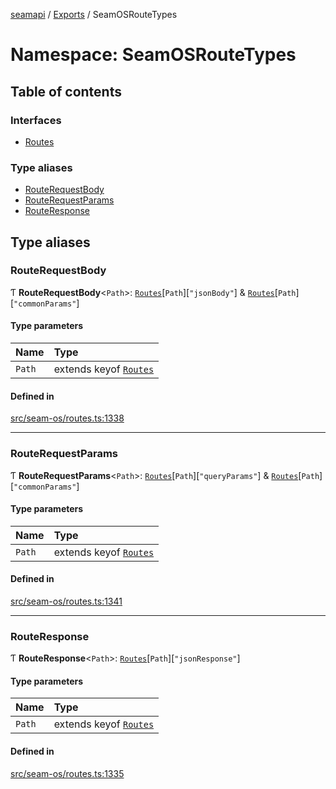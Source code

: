 [seamapi](../README.md) / [Exports](../modules.md) / SeamOSRouteTypes

# Namespace: SeamOSRouteTypes

## Table of contents

### Interfaces

- [Routes](../interfaces/SeamOSRouteTypes.Routes.md)

### Type aliases

- [RouteRequestBody](SeamOSRouteTypes.md#routerequestbody)
- [RouteRequestParams](SeamOSRouteTypes.md#routerequestparams)
- [RouteResponse](SeamOSRouteTypes.md#routeresponse)

## Type aliases

### RouteRequestBody

Ƭ **RouteRequestBody**<`Path`\>: [`Routes`](../interfaces/SeamOSRouteTypes.Routes.md)[`Path`][``"jsonBody"``] & [`Routes`](../interfaces/SeamOSRouteTypes.Routes.md)[`Path`][``"commonParams"``]

#### Type parameters

| Name | Type |
| :------ | :------ |
| `Path` | extends keyof [`Routes`](../interfaces/SeamOSRouteTypes.Routes.md) |

#### Defined in

[src/seam-os/routes.ts:1338](https://github.com/seamapi/javascript/blob/main/src/seam-os/routes.ts#L1338)

___

### RouteRequestParams

Ƭ **RouteRequestParams**<`Path`\>: [`Routes`](../interfaces/SeamOSRouteTypes.Routes.md)[`Path`][``"queryParams"``] & [`Routes`](../interfaces/SeamOSRouteTypes.Routes.md)[`Path`][``"commonParams"``]

#### Type parameters

| Name | Type |
| :------ | :------ |
| `Path` | extends keyof [`Routes`](../interfaces/SeamOSRouteTypes.Routes.md) |

#### Defined in

[src/seam-os/routes.ts:1341](https://github.com/seamapi/javascript/blob/main/src/seam-os/routes.ts#L1341)

___

### RouteResponse

Ƭ **RouteResponse**<`Path`\>: [`Routes`](../interfaces/SeamOSRouteTypes.Routes.md)[`Path`][``"jsonResponse"``]

#### Type parameters

| Name | Type |
| :------ | :------ |
| `Path` | extends keyof [`Routes`](../interfaces/SeamOSRouteTypes.Routes.md) |

#### Defined in

[src/seam-os/routes.ts:1335](https://github.com/seamapi/javascript/blob/main/src/seam-os/routes.ts#L1335)
